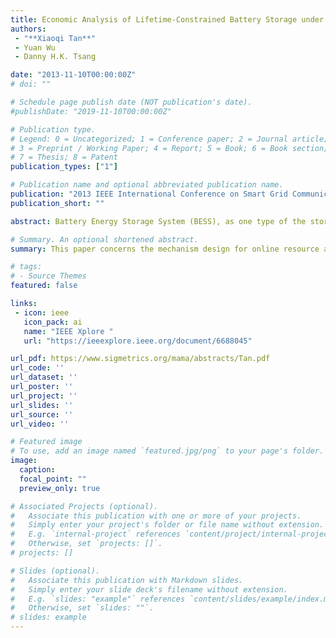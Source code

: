 ```yaml
---
title: Economic Analysis of Lifetime-Constrained Battery Storage under Dynamic Pricing
authors:
 - "**Xiaoqi Tan**"
 - Yuan Wu
 - Danny H.K. Tsang

date: "2013-11-10T00:00:00Z"
# doi: ""

# Schedule page publish date (NOT publication's date).
#publishDate: "2019-11-10T00:00:00Z"

# Publication type.
# Legend: 0 = Uncategorized; 1 = Conference paper; 2 = Journal article;
# 3 = Preprint / Working Paper; 4 = Report; 5 = Book; 6 = Book section;
# 7 = Thesis; 8 = Patent
publication_types: ["1"]

# Publication name and optional abbreviated publication name.
publication: "2013 IEEE International Conference on Smart Grid Communications (SmartGridComm)"
publication_short: ""

abstract: Battery Energy Storage System (BESS), as one type of the storage systems, serves as a particularly important role for future power grid systems. However, since both the capital cost of BESS and the potential economic value vary dramatically for large-scale systems, the total cost induced by BESS remains a major source of uncertainty for potential power system operators when the limited lifetime of BESS is taken into account. Therefore, appropriate configuration and operation of BESS are of paramount importance for its deployments in practice. In this paper, we propose a novel model for BESS that attempts to capture the fact of limited lifetime and to exploit the potential economic value. We develop a finite horizon optimization model for BESS operators with unknown stopping-time. The stopping-time is determined by the policy itself, which makes the problem technically challenging. We first propose an algorithm called Forward-iteration of relaxed-Linear Programming (FirLP), which solves the problem by iterating on every time instance and achieves the optimality. Subsequently, we observe that some time instances are not necessary to be iterated on. Thus, we propose Jump-iteration of relaxed-Linear Programming (JirLP). By utilizing a well defined jump step, we can avoid exhaustive iteration on those unnecessary time instances. We examine our model and algorithms with the real price data. The computational results further validate our model, and shows that our proposed JirLP can achieve optimality and reduce the unnecessary iterations by 50% in comparison with the FirLP.

# Summary. An optional shortened abstract.
summary: This paper concerns the mechanism design for online resource allocation in a strategic setting. In this setting, a single supplier allocates capacity-limited resources to requests that arrive in a sequential and arbitrary manner. Each request is associated with an agent who may act selfishly to misreport the requirement and valuation of her request.

# tags:
# - Source Themes
featured: false

links:
 - icon: ieee
   icon_pack: ai
   name: "IEEE Xplore "
   url: "https://ieeexplore.ieee.org/document/6688045"

url_pdf: https://www.sigmetrics.org/mama/abstracts/Tan.pdf
url_code: ''
url_dataset: ''
url_poster: ''
url_project: ''
url_slides: ''
url_source: ''
url_video: ''

# Featured image
# To use, add an image named `featured.jpg/png` to your page's folder.
image:
  caption:
  focal_point: ""
  preview_only: true

# Associated Projects (optional).
#   Associate this publication with one or more of your projects.
#   Simply enter your project's folder or file name without extension.
#   E.g. `internal-project` references `content/project/internal-project/index.md`.
#   Otherwise, set `projects: []`.
# projects: []

# Slides (optional).
#   Associate this publication with Markdown slides.
#   Simply enter your slide deck's filename without extension.
#   E.g. `slides: "example"` references `content/slides/example/index.md`.
#   Otherwise, set `slides: ""`.
# slides: example
---
```

